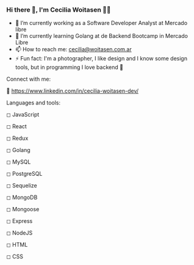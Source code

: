### Hi there 👋, I'm Cecilia Woitasen 🙋‍♀️

- 🔭 I’m currently working as a Software Developer Analyst at Mercado libre
- 🌱 I’m currently learning Golang at de Backend Bootcamp in Mercado Libre
- 📫 How to reach me: cecilia@woitasen.com.ar
- ⚡ Fun fact: I'm a photographer, I like design and I know some design tools, but in programming I love backend 🤣

Connect with me: 
 
 🔹 https://www.linkedin.com/in/cecilia-woitasen-dev/

Languages and tools:

◻ JavaScript

◻ React

◻ Redux

◻ Golang

◻ MySQL

◻ PostgreSQL

◻ Sequelize

◻ MongoDB

◻ Mongoose

◻ Express

◻ NodeJS

◻ HTML

◻ CSS
